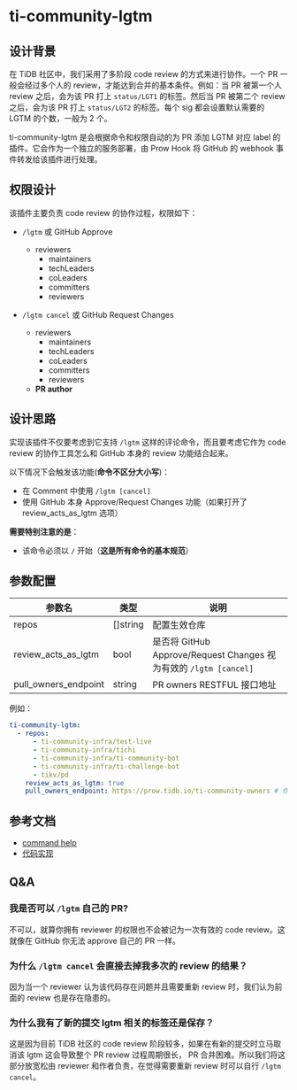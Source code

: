 # ti-community-lgtm

## 设计背景

在 TiDB 社区中，我们采用了多阶段 code review 的方式来进行协作。一个 PR 一般会经过多个人的 review，才能达到合并的基本条件。例如：当 PR 被第一个人 review 之后，会为该 PR 打上 `status/LGT1` 的标签。然后当 PR 被第二个 review 之后，会为该 PR 打上 `status/LGT2` 的标签。每个 sig 都会设置默认需要的 LGTM 的个数，一般为 2 个。

ti-community-lgtm 是会根据命令和权限自动的为 PR 添加 LGTM 对应 label 的插件。它会作为一个独立的服务部署，由 Prow Hook 将 GitHub 的 webhook 事件转发给该插件进行处理。

## 权限设计

该插件主要负责 code review 的协作过程，权限如下：

- `/lgtm` 或 GitHub Approve
  - reviewers
    - maintainers
    - techLeaders
    - coLeaders
    - committers
    - reviewers

- `/lgtm cancel` 或 GitHub Request Changes
  - reviewers
    - maintainers
    - techLeaders
    - coLeaders
    - committers
    - reviewers
  - **PR author**


## 设计思路

实现该插件不仅要考虑到它支持 `/lgtm` 这样的评论命令，而且要考虑它作为 code review 的协作工具怎么和 GitHub 本身的 review 功能结合起来。

以下情况下会触发该功能(**命令不区分大小写**)：

- 在 Comment 中使用 `/lgtm [cancel]`
- 使用 GitHub 本身 Approve/Request Changes 功能（如果打开了 review_acts_as_lgtm 选项）

**需要特别注意的是**：

- 该命令必须以 `/` 开始（**这是所有命令的基本规范**）

## 参数配置

| 参数名               | 类型     | 说明                                                              |
| -------------------- | -------- | ----------------------------------------------------------------- |
| repos                | []string | 配置生效仓库                                                      |
| review_acts_as_lgtm  | bool     | 是否将 GitHub Approve/Request Changes 视为有效的 `/lgtm [cancel]` |
| pull_owners_endpoint | string   | PR owners RESTFUL 接口地址                                        |

例如：

```yml
ti-community-lgtm:
  - repos:
      - ti-community-infra/test-live
      - ti-community-infra/tichi
      - ti-community-infra/ti-community-bot
      - ti-community-infra/ti-challenge-bot
      - tikv/pd
    review_acts_as_lgtm: true
    pull_owners_endpoint: https://prow.tidb.io/ti-community-owners # 你可以定义不同的获取 owners 的链接
```

## 参考文档

- [command help](https://prow.tidb.io/command-help?repo=ti-community-infra%2Ftest-live#lgtm)
- [代码实现](https://github.com/ti-community-infra/tichi/tree/master/internal/pkg/externalplugins/lgtm)

## Q&A

### 我是否可以 `/lgtm` 自己的 PR?

不可以，就算你拥有 reviewer 的权限也不会被记为一次有效的 code review。这就像在 GitHub 你无法 approve 自己的 PR 一样。

### 为什么 `/lgtm cancel` 会直接去掉我多次的 review 的结果？

因为当一个 reviewer 认为该代码存在问题并且需要重新 review 时，我们认为前面的 review 也是存在隐患的。

### 为什么我有了新的提交 lgtm 相关的标签还是保存？

这是因为目前 TiDB 社区的 code review 阶段较多，如果在有新的提交时立马取消该 lgtm 这会导致整个 PR review 过程周期很长， PR 合并困难。所以我们将这部分放宽松由 reviewer 和作者负责，在觉得需要重新 review 时可以自行 `/lgtm cancel`。

